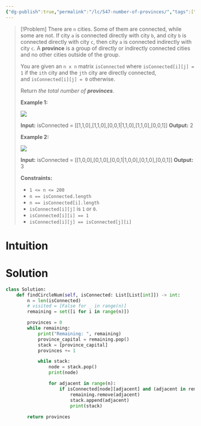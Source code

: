 ```yaml
---
{"dg-publish":true,"permalink":"/lc/547-number-of-provinces/","tags":["graph","dfs","bfs","unionFind"]}
---
```


>[!Problem]
>There are `n` cities. Some of them are connected, while some are not. If city `a` is connected directly with city `b`, and city `b` is connected directly with city `c`, then city `a` is connected indirectly with city `c`.
> A **province** is a group of directly or indirectly connected cities and no other cities outside of the group.
> 
> You are given an `n x n` matrix `isConnected` where `isConnected[i][j] = 1` if the `ith` city and the `jth` city are directly connected, and `isConnected[i][j] = 0` otherwise.
> 
> Return _the total number of **provinces**_.
> 
> **Example 1:**
> 
> ![](https://assets.leetcode.com/uploads/2020/12/24/graph1.jpg)
> 
> **Input:** isConnected = [[1,1,0],[1,1,0],[0,0,1\|1,1,0],[1,1,0],[0,0,1]]
> **Output:** 2
> 
> **Example 2:**
> 
> ![](https://assets.leetcode.com/uploads/2020/12/24/graph2.jpg)
> 
> **Input:** isConnected = [[1,0,0],[0,1,0],[0,0,1\|1,0,0],[0,1,0],[0,0,1]]
> **Output:** 3
> 
> **Constraints:**
> 
> - `1 <= n <= 200`
> - `n == isConnected.length`
> - `n == isConnected[i].length`
> - `isConnected[i][j]` is `1` or `0`.
> - `isConnected[i][i] == 1`
> - `isConnected[i][j] == isConnected[j][i]`

# Intuition

# Solution
```python
class Solution:
    def findCircleNum(self, isConnected: List[List[int]]) -> int:
        n = len(isConnected)
        # visited = [False for _ in range(n)]
        remaining = set([i for i in range(n)])

        provinces = 0
        while remaining:
            print("Remaining: ", remaining)
            province_capital = remaining.pop()
            stack = [province_capital]
            provinces += 1

            while stack:
                node = stack.pop()
                print(node)

                for adjacent in range(n):
                    if isConnected[node][adjacent] and (adjacent in remaining):
                        remaining.remove(adjacent)
                        stack.append(adjacent)
                        print(stack)
        
        return provinces
```